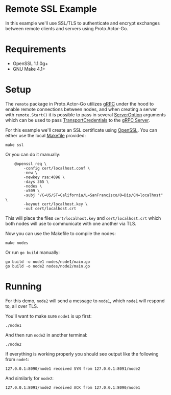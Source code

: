 # Remote SSL Example

In this example we'll use SSL/TLS to authenticate and encrypt exchanges between remote clients and servers using
Proto.Actor-Go.

# Requirements

* OpenSSL 1.1.0g+
* GNU Make 4.1+

# Setup

The `remote` package in Proto.Actor-Go utilizes [gRPC][0] under the hood to enable remote connections between nodes, and
when creating a server with `remote.Start()` it is possible to pass in several [ServerOption][1] arguments which can be
used to pass [TransportCredentials][2] to the [gRPC Server][3].

For this example we'll create an SSL certificate using [OpenSSL][4]. You can either use the
local [Makefile](https://www.gnu.org/software/make/manual/html_node/Introduction.html) provided:

```shell
make ssl
```

Or you can do it manually:

```shell
	@openssl req \
		-config cert/localhost.conf \
		-new \
		-newkey rsa:4096 \
		-days 365 \
		-nodes \
		-x509 \
		-subj "/C=US/ST=California/L=SanFrancisco/O=Dis/CN=localhost" \
		-keyout cert/localhost.key \
		-out cert/localhost.crt
```

This will place the files `cert/localhost.key` and `cert/localhost.crt` which both nodes will use to communicate with
one another via TLS.

Now you can use the Makefile to compile the nodes:

```
make nodes
```

Or run `go build` manually:

```
go build -o node1 nodes/node1/main.go
go build -o node2 nodes/node2/main.go
```

# Running

For this demo, `node2` will send a message to `node1`, which `node1` will respond to, all over TLS.

You'll want to make sure `node1` is up first:

```shell
./node1
```

And then run `node2` in another terminal:

```shell
./node2
```

If everything is working properly you should see output like the following from `node1`:

```shell
127.0.0.1:8090/node1 received SYN from 127.0.0.1:8091/node2
```

And similarly for `node2`:

```shell
127.0.0.1:8091/node2 received ACK from 127.0.0.1:8090/node1
```

[0]:https://google.golang.org/grpc

[1]:https://godoc.org/google.golang.org/grpc#ServerOption

[2]:https://godoc.org/google.golang.org/grpc/credentials#TransportCredentials

[3]:https://godoc.org/google.golang.org/grpc#Server

[4]:https://www.openssl.org/

